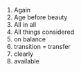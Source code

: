 1. Again
2. Age before beauty
3. All in all
4. All things considered
5. on balance
6. transition = transfer
7. clearly
8. available

